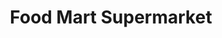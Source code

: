 ---
title: "Food Mart Supermarket"
url: /marathahalli-bangalore/food-mart-supermarket/
shop: supermarket
---
